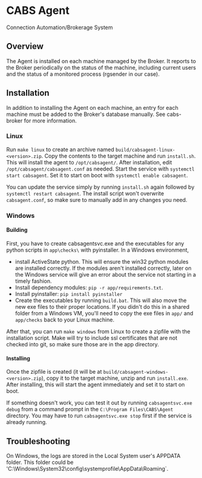 # CABS Agent
Connection Automation/Brokerage System

## Overview
The Agent is installed on each machine managed by the Broker. It reports to the
Broker periodically on the status of the machine, including current users and
the status of a monitored process (rgsender in our case).

## Installation
In addition to installing the Agent on each machine, an entry for each machine
must be added to the Broker's database manually. See cabs-broker for more
information.

### Linux
Run `make linux` to create an archive named `build/cabsagent-linux-<version>.zip`. Copy the
contents to the target machine and run `install.sh`. This will install the agent to
`/opt/cabsagent/`. After installation, edit `/opt/cabsagent/cabsagent.conf` as needed. Start
the service with `systemctl start cabsagent`. Set it to start on boot with `systemctl enable
cabsagent`.

You can update the service simply by running `install.sh` again followed by `systemctl restart
cabsagent`. The install script won't overwrite `cabsagent.conf`, so make sure to manually add
in any changes you need.

### Windows
#### Building
First, you have to create cabsagentsvc.exe and the executables for any python scripts in
`app\checks\` with pyinstaller. In a Windows environment,
 - install ActiveState python. This will ensure the win32 python modules are installed
   correctly. If the modules aren't installed correctly, later on the Windows service will give
   an error about the service not starting in a timely fashion.
 - Install dependency modules: `pip -r app/requirements.txt`.
 - Install pyinstaller: `pip install pyinstaller`
 - Create the executables by running `build.bat`. This will also move the new exe files to
   their proper locations. If you didn't do this in a shared folder from a Windows VM, you'll
   need to copy the exe files in `app/` and `app/checks` back to your Linux machine.

After that, you can run `make windows` from Linux to create a zipfile with the installation
script. Make will try to include ssl certificates that are not checked into git, so make sure
those are in the app directory. 

#### Installing
Once the zipfile is created (it will be at `build/cabsagent-windows-<version>.zip`), copy it to
the target machine, unzip and run `install.exe`. After installing, this will start the agent
immediately and set it to start on boot.

If something doesn't work, you can test it out by
running `cabsagentsvc.exe debug` from a command prompt in the `C:\Program Files\CABS\Agent`
directory. You may have to run `cabsagentsvc.exe stop` first if the service is already running.

## Troubleshooting
On Windows, the logs are stored in the Local System user's APPDATA folder. This folder could be
'C:\Windows\System32\config\systemprofile\AppData\Roaming`. 
